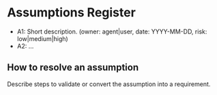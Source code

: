 # Assumptions Register

- A1: Short description. (owner: agent|user, date: YYYY-MM-DD, risk: low|medium|high)
- A2: ...

## How to resolve an assumption
Describe steps to validate or convert the assumption into a requirement.
